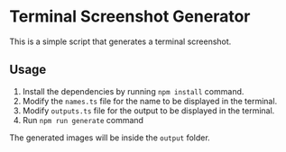 # Terminal Screenshot Generator

This is a simple script that generates a terminal screenshot.

## Usage

1. Install the dependencies by running `npm install` command.
2. Modify the `names.ts` file for the name to be displayed in the terminal.
3. Modify `outputs.ts` file for the output to be displayed in the terminal.
4. Run `npm run generate` command

The generated images will be inside the `output` folder.
